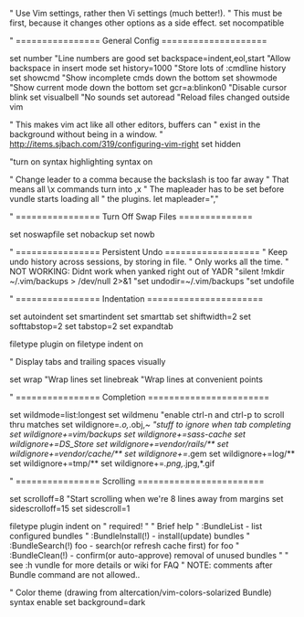 " Use Vim settings, rather then Vi settings (much better!).
" This must be first, because it changes other options as a side effect.
set nocompatible

" ================ General Config ====================

set number                      "Line numbers are good
set backspace=indent,eol,start  "Allow backspace in insert mode
set history=1000                "Store lots of :cmdline history
set showcmd                     "Show incomplete cmds down the bottom
set showmode                    "Show current mode down the bottom
set gcr=a:blinkon0              "Disable cursor blink
set visualbell                  "No sounds
set autoread                    "Reload files changed outside vim

" This makes vim act like all other editors, buffers can
" exist in the background without being in a window.
" http://items.sjbach.com/319/configuring-vim-right
set hidden

"turn on syntax highlighting
syntax on

" Change leader to a comma because the backslash is too far away
" That means all \x commands turn into ,x
" The mapleader has to be set before vundle starts loading all 
" the plugins.
let mapleader=","

" ================ Turn Off Swap Files ==============

set noswapfile
set nobackup
set nowb

" ================ Persistent Undo ==================
" Keep undo history across sessions, by storing in file.
" Only works all the time.
" NOT WORKING: Didnt work when yanked right out of YADR
"silent !mkdir ~/.vim/backups > /dev/null 2>&1
"set undodir=~/.vim/backups
"set undofile

" ================ Indentation ======================

set autoindent
set smartindent
set smarttab
set shiftwidth=2
set softtabstop=2
set tabstop=2
set expandtab

filetype plugin on
filetype indent on

" Display tabs and trailing spaces visually

set wrap       "Wrap lines
set linebreak    "Wrap lines at convenient points

" ================ Completion =======================

set wildmode=list:longest
set wildmenu                "enable ctrl-n and ctrl-p to scroll thru matches
set wildignore=*.o,*.obj,*~ "stuff to ignore when tab completing
set wildignore+=*vim/backups*
set wildignore+=*sass-cache*
set wildignore+=*DS_Store*
set wildignore+=vendor/rails/**
set wildignore+=vendor/cache/**
set wildignore+=*.gem
set wildignore+=log/**
set wildignore+=tmp/**
set wildignore+=*.png,*.jpg,*.gif

" ================ Scrolling ========================

set scrolloff=8         "Start scrolling when we're 8 lines away from margins
set sidescrolloff=15
set sidescroll=1


filetype plugin indent on     " required!
"
" Brief help
" :BundleList          - list configured bundles
" :BundleInstall(!)    - install(update) bundles
" :BundleSearch(!) foo - search(or refresh cache first) for foo
" :BundleClean(!)      - confirm(or auto-approve) removal of unused bundles
"
" see :h vundle for more details or wiki for FAQ
" NOTE: comments after Bundle command are not allowed..

" Color theme (drawing from altercation/vim-colors-solarized Bundle)
syntax enable
set background=dark
